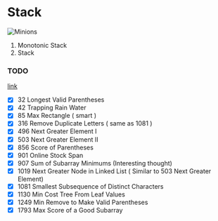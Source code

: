 
# Stack

![Minions](https://assets.leetcode.com/uploads/2021/05/29/queue-plane.jpg)

1. Monotonic Stack
2. Stack

### TODO 
[link](https://leetcode.com/tag/monotonic-stack/)
- [x] 32   Longest Valid Parentheses
- [x] 42   Trapping Rain Water
- [x] 85   Max Rectangle ( smart )
- [x] 316  Remove Duplicate Letters ( same as 1081 )
- [x] 496  Next Greater Element I
- [x] 503  Next Greater Element II
- [x] 856  Score of Parentheses
- [x] 901  Online Stock Span
- [x] 907  Sum of Subarray Minimums (Interesting thought)
- [x] 1019 Next Greater Node in Linked List ( Similar to 503 Next Greater Element)
- [x] 1081 Smallest Subsequence of Distinct Characters
- [x] 1130 Min Cost Tree From Leaf Values
- [x] 1249 Min Remove to Make Valid Parentheses
- [x] 1793 Max Score of a Good Subarray
